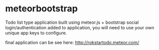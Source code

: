 # meteorbootstrap
Todo list type application built using meteor.js + bootstrap 
social login/authentication added to application, you will need to use your own unique app keys to configure. 

final application can be see here: http://rokstartodo.meteor.com/
